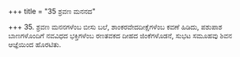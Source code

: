 +++
title = "35 ಶ್ರವಣ ಮನನದ"

+++
35. ಶ್ರವಣ ಮನನಗಳೆಂಬ ಬೀಸು ಬಲೆ, ಶಾಂಕರವೇದದೀಕ್ಷೆಗಳೆಂಬ ಕವಣೆ ಹಿಡಿದು, ಪಶುಪಾಶ ಬಾಣಗಳೊಂದಿಗೆ ನವವಿಧದ ಭಕ್ತಿಗಳೆಂಬ ರಣತವಕದ ದೀಹದ ಜಿಂಕೆಗಳೊಡನೆ, ಸುಭಟ ಸಮೂಹವು ಶಿವನ ಆಜ್ಞೆಯಿಂದ ಹೊರಟಿತು.